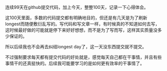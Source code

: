 连续99天在github提交代码，加上今天，整整100天，记录一下心得体会。

这100天里面，多数的代码提交都有明确地目的，但还是有几天是为了刷新longest而随便敷衍乱写的。写代码和写文章一样，有时候真的不知道如何去写，这时候最好做的可能就是停下来好好想想，而不是为了写而写，这样其实质量没多少保证的。

所以后续我也不会再去纠结longest day了，这一天没东西提交就不提交。

不过强制要求每天都有提交代码的好处就是，感觉每天自己都在干事情，并且有些事情干的还真挺快的。后续我可能要学习的是如何更有效率的干事情了。